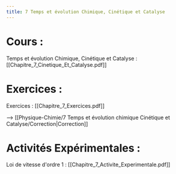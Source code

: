 ```yaml
---
title: 7 Temps et évolution Chimique, Cinétique et Catalyse
---
```

# Cours :
Temps et évolution Chimique, Cinétique et Catalyse : [[Chapitre_7_Cinetique_Et_Catalyse.pdf]]

# Exercices :
Exercices : [[Chapitre_7_Exercices.pdf]]

--> [[Physique-Chimie/7 Temps et évolution chimique Cinétique et Catalyse/Correction|Correction]]
# Activités Expérimentales :
Loi de vitesse d'ordre 1 : [[Chapitre_7_Activite_Experimentale.pdf]]